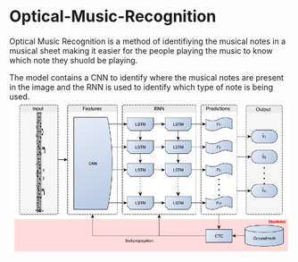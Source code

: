 # Optical-Music-Recognition
Optical Music Recognition is a method of identifiying the musical notes in a musical sheet making it easier for the people playing the music to know which note they shuold be playing.

The model contains a CNN to identify where the musical notes are present in the image and the RNN is used to identify which type of note is being used.
![](images/architecture.png)
